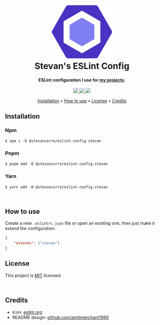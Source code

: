 <h1 align="center">
    <br>
    <img src="./resources/logo.png" alt="ESLint Logo" width="200">
    <br>
    Stevan's ESLint Config
    <br>
</h1>

<h4 align="center">ESLint configuration I use for <a href="https://github.com/stevancorre">my projects</a>.</h4>

<p align="center">
    <a href="https://nodejs.dev">
        <img src="https://img.shields.io/badge/Node.JS-68A063?style=for-the-badge&logo=node.js&logoColor=white">
    </a>
    <a href="https://eslint.org">
        <img src="https://img.shields.io/badge/ESLint-4A31C3?style=for-the-badge&logo=eslint&logoColor=white">
    </a>
    <a href="https://paypal.me/aiixu">
        <img src="https://img.shields.io/badge/Donate-00457C?style=for-the-badge&logo=paypal&logoColor=white">
    </a>
</p>

<p align="center">
    <a href="#installation">Installation</a> •
    <a href="#how-to-use">How to use</a> •
    <a href="#license">License</a> •
    <a href="#credits">Credits</a>
</p>

## Installation

### Npm

```console
$ npm i -D @stevancorre/eslint-config-stevan
```

### Pnpm

```console
$ pnpm add -D @stevancorre/eslint-config-stevan
```

### Yarn

```console
$ yarn add -D @stevancorre/eslint-config-stevan
```

<br>

## How to use

Create a new `.eslintrc.json` file or open an existing one, then just make it extend the configuration.

```json
{
    "extends": ["stevan"]
}
```

## License

This project is <a href="https://opensource.org/licenses/MIT">MIT</a> licensed.

<br>

## Credits

-   Icon: <a href="https://eslint.org/" title="ESLint website">eslint.org</a>
-   README design: <a href="https://github.com/amitmerchant1990/electron-markdownify/blob/master/README.md">github.com/amitmerchant1990</a>
